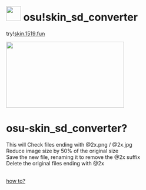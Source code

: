 # <img src="https://i.imgur.com/ChG6TW9.png" width="40"/> osu!skin_sd_converter
<p>try!<a href="https://skin.1519.fun/">skin.1519.fun</a><br></p>

<img src="https://i.imgur.com/O4t4r6D.png" width="320" height="180">

# osu-skin_sd_converter?<br>
This will Check files ending with @2x.png / @2x.jpg<br>
Reduce image size by 50% of the original size<br>
Save the new file, renaming it to remove the @2x suffix<br>
Delete the original files ending with @2x<br>

<br>
<a href="https://p1519.xyz/howto/">how to? </a>
